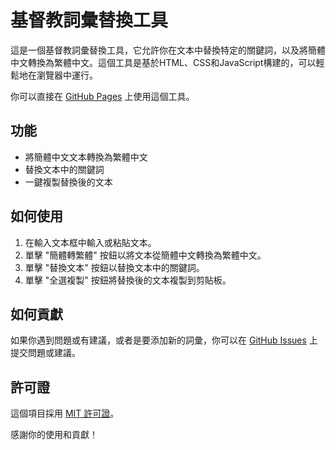 # 基督教詞彙替換工具

這是一個基督教詞彙替換工具，它允許你在文本中替換特定的關鍵詞，以及將簡體中文轉換為繁體中文。這個工具是基於HTML、CSS和JavaScript構建的，可以輕鬆地在瀏覽器中運行。

你可以直接在 [GitHub Pages](https://enoooch0921.github.io/Srt-Christian-vocabulary-replacement/) 上使用這個工具。

## 功能

- 將簡體中文文本轉換為繁體中文
- 替換文本中的關鍵詞
- 一鍵複製替換後的文本

## 如何使用

1. 在輸入文本框中輸入或粘貼文本。
2. 單擊 "簡體轉繁體" 按鈕以將文本從簡體中文轉換為繁體中文。
3. 單擊 "替換文本" 按鈕以替換文本中的關鍵詞。
4. 單擊 "全選複製" 按鈕將替換後的文本複製到剪貼板。

## 如何貢獻
如果你遇到問題或有建議，或者是要添加新的詞彙，你可以在 [GitHub Issues](https://github.com/Enoooch0921/Srt-Christian-vocabulary-replacement/issues) 上提交問題或建議。

## 許可證

這個項目採用 [MIT 許可證](https://github.com/Enoooch0921/Srt-Christian-vocabulary-replacement/blob/main/LICENSE)。

感謝你的使用和貢獻！
